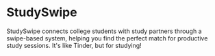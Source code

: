 # StudySwipe
StudySwipe connects college students with study partners through a swipe-based system, helping you find the perfect match for productive study sessions. It's like Tinder, but for studying!
